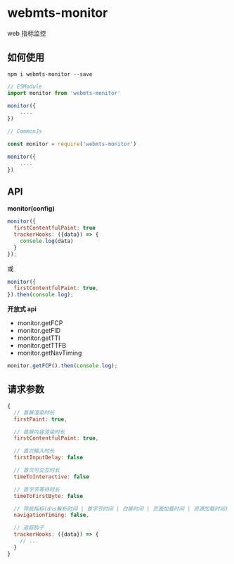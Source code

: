 # webmts-monitor

web 指标监控

## 如何使用

```
npm i webmts-monitor --save
```

```js
// ESModule
import monitor from 'webmts-monitor'

monitor({
    ....
})

// CommonJs

const monitor = require('webmts-monitor')

monitor({
    ....
})
```

## API

**monitor(config)**

```js
monitor({
  firstContentfulPaint: true
  trackerHooks: ({data}) => {
    console.log(data)
  }
});
```

或

```js
monitor({
  firstContentfulPaint: true,
}).then(console.log);
```

**开放式 api**

- monitor.getFCP
- monitor.getFID
- monitor.getTTI
- monitor.getTTFB
- monitor.getNavTiming

```js
monitor.getFCP().then(console.log);
```

## 请求参数

```js
{
  // 首屏渲染时长
  firstPaint: true,

  // 首屏内容渲染时长
  firstContentfulPaint: true,

  // 首次输入时长
  firstInputDelay: false

  // 首次可交互时长
  timeToInteractive: false

  // 首字节等待时长
  timeToFirstByte: false

  // 导航指标(dns解析时间 | 首字节时间 | 白屏时间 | 页面加载时间 | 资源加载时间)
  navigationTiming: false,

  // 追踪钩子
  trackerHooks: ({data}) => {
    // ...
  }
}
```
